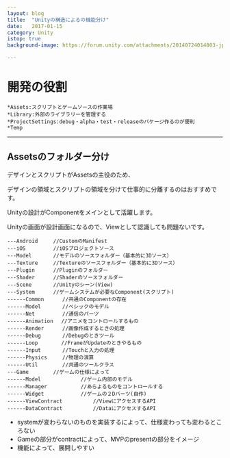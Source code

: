 ```yaml
---
layout: blog
title:  "Unityの構造によるの機能分け"
date:   2017-01-15
category: Unity
istop: true
background-image: https://forum.unity.com/attachments/20140724014803-jpg.168039/

---
```



# 開発の役割

```
*Assets:スクリプトとゲームソースの作業場
*Library:外部のライブラリーを管理する
*ProjectSettings:debug・alpha・test・releaseのパケージ作るのが便利
*Temp
```

---

## Assetsのフォルダー分け

デザインとスクリプトがAssetsの主役のため、

デザインの領域とスクリプトの領域を分けて仕事的に分離するのはおすすめです。

Unityの設計がComponentをメインとして活躍します。

Unityの画面が設計画面になるので、Viewとして認識しても問題ないです。

```
---Android     //CustomのManifest
---iOS         //iOSプロジェクトソース
---Model       //モデルのソースフォルダー（基本的に3Dソース）
---Texture     //Textureのソースフォルダー（基本的に3Dソース）
---Plugin      //Pluginのフォルダー
---Shader      //Shaderのソースフォルダー
---Scene       //Unityのシーン(View)
---System      //ゲームシステムが必要なComponent(スクリプト)
------Common      //共通のComponentの存在
------Model       //ベシックのモデル        
------Net         //通信のパーツ
------Animation　 //アニメをコントロールするもの
------Render      //画像作成するときの処理
------Debug       //Debugのときツール
------Loop　　　　 //FrameがUpdateのときやるもの
------Input       //Touchと入力の処理
------Physics　　　//物理の演算
------Util        //共通のツールクラス
---Game        //ゲームの仕様によって
------Model             //ゲーム内部のモデル
------Manager           //あらよるものをコントロールする
------Widget            //ゲームの２Dバーツ(自作)
------ViewContract          //ViewにアクセスするAPI
------DataContract          //DataにアクセスするAPI
```

* systemが変わらないのものを実装するによって、仕様変わっても変わるところない
* Gameの部分がcontractによって、MVPのpresentの部分をイメージ
* 機能によって、展開しやすい
